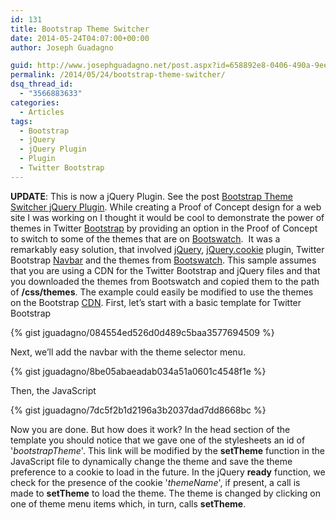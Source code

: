 ```yaml
---
id: 131
title: Bootstrap Theme Switcher
date: 2014-05-24T04:07:00+00:00
author: Joseph Guadagno

guid: http://www.josephguadagno.net/post.aspx?id=658892e8-0406-490a-9ee1-4f822c2ebfe4
permalink: /2014/05/24/bootstrap-theme-switcher/
dsq_thread_id:
  - "3566883633"
categories:
  - Articles
tags:
  - Bootstrap
  - jQuery
  - jQuery Plugin
  - Plugin
  - Twitter Bootstrap
---
```

**UPDATE**: This is now a jQuery Plugin. See the post [Bootstrap Theme Switcher jQuery Plugin](http://www.josephguadagno.net/post/2014/11/15/Bootstrap-Theme-Switcher-jQuery-plugin). While creating a Proof of Concept design for a web site I was working on I thought it would be cool to demonstrate the power of themes in Twitter [Bootstrap](http://getbootstrap.com) by providing an option in the Proof of Concept to switch to some of the themes that are on [Bootswatch](http://www.bootswatch.com).  It was a remarkably easy solution, that involved [jQuery](http://www.jquery.com), [jQuery.cookie](https://github.com/carhartl/jquery-cookie) plugin, Twitter Bootstrap [Navbar](http://getbootstrap.com/components/#navbar) and the themes from [Bootswatch](http://www.bootswatch.com). This sample assumes that you are using a CDN for the Twitter Bootstrap and jQuery files and that you downloaded the themes from Bootswatch and copied them to the path of **/css/themes**. The example could easily be modified to use the themes on the Bootstrap [CDN](http://www.bootstrapcdn.com). First, let’s start with a basic template for Twitter Bootstrap

{% gist jguadagno/084554ed526d0d489c5baa3577694509 %}

Next, we’ll add the navbar with the theme selector menu.

{% gist jguadagno/8be05abaeadab034a51a0601c4548f1e %}

Then, the JavaScript

{% gist jguadagno/7dc5f2b1d2196a3b2037dad7dd8668bc %}

Now you are done. But how does it work? In the head section of the template you should notice that we gave one of the stylesheets an id of '_bootstrapTheme_'. This link will be modified by the **setTheme** function in the JavaScript file to dynamically change the theme and save the theme preference to a cookie to load in the future. In the jQuery **ready** function, we check for the presence of the cookie '_themeName_', if present, a call is made to **setTheme** to load the theme. The theme is changed by clicking on one of theme menu items which, in turn, calls **setTheme**.